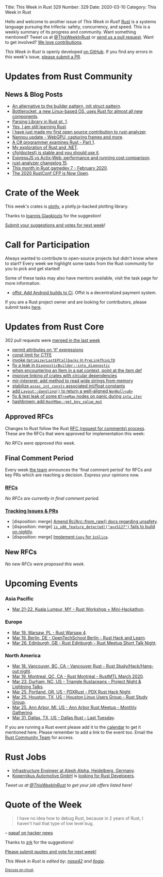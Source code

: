Title: This Week in Rust 329
Number: 329
Date: 2020-03-10
Category: This Week in Rust

Hello and welcome to another issue of *This Week in Rust*!
[Rust](http://rust-lang.org) is a systems language pursuing the trifecta: safety, concurrency, and speed.
This is a weekly summary of its progress and community.
Want something mentioned? Tweet us at [@ThisWeekInRust](https://twitter.com/ThisWeekInRust) or [send us a pull request](https://github.com/cmr/this-week-in-rust).
Want to get involved? [We love contributions](https://github.com/rust-lang/rust/blob/master/CONTRIBUTING.md).

*This Week in Rust* is openly developed [on GitHub](https://github.com/cmr/this-week-in-rust).
If you find any errors in this week's issue, [please submit a PR](https://github.com/cmr/this-week-in-rust/pulls).

# Updates from Rust Community

## News & Blog Posts

* [An alternative to the builder pattern, init struct pattern](https://xaeroxe.github.io/init-struct-pattern/).
* [Bottlerocket, a new Linux-based OS, uses Rust for almost all new components](https://aws.amazon.com/blogs/aws/bottlerocket-open-source-os-for-container-hosting/).
* [Parsing Library in Rust pt. 1](https://blog.frondeus.pl/parser-1/).
* [Yes, I am still learning Rust](https://llogiq.github.io/2020/03/07/learning.html).
* [I have just made my first open source contribution to rust-analyzer](https://avishay.dev/2020/03/04/oss-contribution/).
* [Nannou update - WebGPU, capturing frames and more](https://nannou.cc/posts/nannou_v0.13).
* [A C# programmer examines Rust - Part 1](https://treit.github.io/programming,/rust,/c%23/2020/03/06/StartingRust.html).
* [My exploration of Rust and .NET](https://ericsink.com/entries/dotnet_rust.html).
* [cfg(doctest) is stable and you should use it](https://blog.guillaume-gomez.fr/articles/2020-03-07+cfg%28doctest%29+is+stable+and+you+should+use+it).
* [ExpressJS vs Actix-Web: performance and running cost comparison](https://medium.com/@maxsparr0w/performance-of-node-js-compared-to-actix-web-37f20810fb1a).
* [rust-analyzer changelog 15](https://rust-analyzer.github.io/thisweek/2020/03/09/changelog-15.html).
* [This month in Rust gamedev 7 - February 2020](https://rust-gamedev.github.io/posts/newsletter-007/).
* [The 2020 RustConf CFP is Now Open](https://blog.rust-lang.org/2020/03/10/rustconf-cfp.html).

# Crate of the Week

This week's crates is [plotly](https://github.com/igiagkiozis/plotly), a plotly.js-backed plotting library.

Thanks to [Ioannis Giagkiozis](https://users.rust-lang.org/t/crate-of-the-week/2704/736) for the suggestion!

[Submit your suggestions and votes for next week][submit_crate]!

[submit_crate]: https://users.rust-lang.org/t/crate-of-the-week/2704

# Call for Participation

Always wanted to contribute to open-source projects but didn't know where to start?
Every week we highlight some tasks from the Rust community for you to pick and get started!

Some of these tasks may also have mentors available, visit the task page for more information.

* [offst: Add Android builds to CI](https://github.com/freedomlayer/offst/issues/271). Offst is a decentralized payment system.

If you are a Rust project owner and are looking for contributors, please submit tasks [here][guidelines].

[guidelines]: https://users.rust-lang.org/t/twir-call-for-participation/4821

# Updates from Rust Core

302 pull requests were [merged in the last week][merged]

[merged]: https://github.com/search?q=is%3Apr+org%3Arust-lang+is%3Amerged+merged%3A2020-03-02..2020-03-09

* [permit attributes on 'if' expressions](https://github.com/rust-lang/rust/pull/69201)
* [const limit for CTFE](https://github.com/rust-lang/rust/pull/67260)
* [invoke `OptimizerLastEPCallbacks` in `PreLinkThinLTO`](https://github.com/rust-lang/rust/pull/69665)
* [fix a leak in `DiagnosticBuilder::into_diagnostic`](https://github.com/rust-lang/rust/pull/69628)
* [when encountering an Item in a pat context, point at the item def](https://github.com/rust-lang/rust/pull/67741)
* [improve linking of crates with circular dependencies](https://github.com/rust-lang/rust/pull/69371)
* [mir-interpret: add method to read wide strings from memory](https://github.com/rust-lang/rust/pull/69326)
* [stabilize `assoc_int_consts` associated int/float constants](https://github.com/rust-lang/rust/pull/68952)
* [add `Layout::dangling()` to return a well-aligned `NonNull<u8>`](https://github.com/rust-lang/rust/pull/69794)
* [fix & test leak of some `BTreeMap` nodes on panic during `into_iter`](https://github.com/rust-lang/rust/pull/69776)
* [hashbrown: add `HashMap::get_key_value_mut`](https://github.com/rust-lang/hashbrown/pull/145)

## Approved RFCs

Changes to Rust follow the Rust [RFC (request for comments) process](https://github.com/rust-lang/rfcs#rust-rfcs). These
are the RFCs that were approved for implementation this week:

*No RFCs were approved this week.*

## Final Comment Period

Every week [the team](https://www.rust-lang.org/team.html) announces the
'final comment period' for RFCs and key PRs which are reaching a
decision. Express your opinions now.

### [RFCs](https://github.com/rust-lang/rfcs/labels/final-comment-period)

*No RFCs are currently in final comment period.*

### [Tracking Issues & PRs](https://github.com/rust-lang/rust/labels/final-comment-period)

* [disposition: merge] [Amend Rc/Arc::from_raw() docs regarding unsafety](https://github.com/rust-lang/rust/pull/68099).
* [disposition: merge] [`is_x86_feature_detected!("avx512f")` fails to build on nightly](https://github.com/rust-lang/rust/issues/68905).
* [disposition: merge] [Implement `Copy` for `IoSlice`](https://github.com/rust-lang/rust/pull/69403).

## New RFCs

*No new RFCs were proposed this week.*

# Upcoming Events

### Asia Pacific

* [Mar 21-22. Kuala Lumpur, MY - Rust Workshop + Mini-Hackathon](https://docs.google.com/forms/d/e/1FAIpQLScSe4xQycs5i3PtEtR9GAj4vdkWUhwW3v0BiTQFpps4l7PgIA/viewform).

### Europe

* [Mar 19. Warsaw, PL - Rust Warsaw 4](https://www.meetup.com/Rust-Warsaw/events/269164365/).
* [Mar 19. Berlin, DE - OpenTechSchool Berlin - Rust Hack and Learn](https://www.meetup.com/opentechschool-berlin/events/gztznrybcfbzb/).
* [Mar 26. Edinburgh, GB - Rust Edinburgh - Rust Meetup Short Talk Night](https://www.meetup.com/rust-edi/events/267810816).

### North America

* [Mar 18. Vancouver, BC, CA - Vancouver Rust - Rust Study/Hack/Hang-out night](https://www.meetup.com/Vancouver-Rust/events/qnrgnrybcfbxb/).
* [Mar 19. Montreal, QC, CA - Rust Montréal - RustMTL March 2020](https://www.meetup.com/Rust-Montreal/events/269117625/).
* [Mar 23. Durham, NC, US - Triangle Rustaceans - Project Night & Lightning Talks](https://www.meetup.com/triangle-rustaceans/events/mfglwpybcfbfc/).
* [Mar 25. Portland, OR, US - PDXRust - PDX Rust Hack Night](https://www.meetup.com/PDXRust/events/269072568/).
* [Mar 25. Houston, TX, US - Houston Linux Users Group - Rust Study Group](https://www.facebook.com/events/469382520642102).
* [Mar 25. Ann Arbor, MI, US - Ann Arbor Rust Meetup - Monthly Gathering](https://www.meetup.com/Ann-Arbor-Rust-Meetup/events/zdfscrybcfbhc/).
* [Mar 31. Dallas, TX, US - Dallas Rust - Last Tuesday](https://www.meetup.com/Dallas-Rust/events/zfgwzmybcfbpc/).

If you are running a Rust event please add it to the [calendar] to get
it mentioned here. Please remember to add a link to the event too.
Email the [Rust Community Team][community] for access.

[calendar]: https://www.google.com/calendar/embed?src=apd9vmbc22egenmtu5l6c5jbfc%40group.calendar.google.com
[community]: mailto:community-team@rust-lang.org

# Rust Jobs

* [Infrastructure Engineer at Aleph Alpha, Heidelberg, Germany](https://aleph-alpha.de/sw_engineer.html?language=de).
* [Kopernikus Automotive GmbH](http://kopernikusauto.com) is [looking for Rust Developers](https://www.reddit.com/r/rust/comments/eyw94s/official_rrust_whos_hiring_thread_for_jobseekers/fk08z9g).

*Tweet us at [@ThisWeekInRust](https://twitter.com/ThisWeekInRust) to get your job offers listed here!*

# Quote of the Week

> I have no idea how to debug Rust, because in 2 years of Rust, I haven't had that type of low level bug.

– [papaf on hacker news](https://news.ycombinator.com/item?id=22514233)

Thanks to [zrk](https://users.rust-lang.org/t/twir-quote-of-the-week/328/826) for the suggestions!

[Please submit quotes and vote for next week!](https://users.rust-lang.org/t/twir-quote-of-the-week/328)

*This Week in Rust is edited by: [nasa42](https://github.com/nasa42) and [llogiq](https://github.com/llogiq).*

<small>[Discuss on r/rust]().</small>
